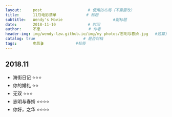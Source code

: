 ```yaml
---
layout:     post                    # 使用的布局（不需要改）
title:      11月电影清单             # 标题 
subtitle:   Wendy's Movie                      #副标题
date:       2018-11-10              # 时间
author:     不息                     # 作者
header-img: img/wendy-lzw.github.io/img/my photos/志明与春娇.jpg   #这篇文章标题背景图片
catalog: true                     # 是否归档
tags:       电影🎬              #标签
---
```

## **2018.11**
- 海街日记 ⭐️⭐️⭐️
- 你的婚礼 ⭐️⭐️
- 无双 ⭐️⭐️⭐️
- 志明与春娇 ⭐️⭐️⭐️⭐️
- 你好，之华  ⭐️⭐️⭐️⭐️

